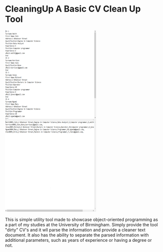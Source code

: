 # CleaningUp A Basic CV Clean Up Tool

<img align="center" src="images/1.png" alt="Logo" width="300" height="300"> <img align="center" src="images/2.png" alt="Logo" width="300" height="300">
<br>
<br>
This is simple utility tool made to showcase object-oriented programming as a part of my studies at the University of Birmingham. Simply provide the tool "dirty" CV's and it wll parse the information and provide a cleaner text document. It also has the ability to separate the parsed information with additional parameters, such as years of experience or having a degree or not. 
